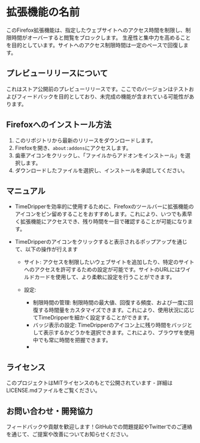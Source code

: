 # 拡張機能の名前

このFirefox拡張機能は、指定したウェブサイトへのアクセス時間を制限し、制限時間がオーバーすると閲覧をブロックします。
生産性と集中力を高めることを目的としています。サイトへのアクセス制限時間は一定のペースで回復します。

## プレビューリリースについて
これはストア公開前のプレビューリリースです。ここでのバージョンはテストおよびフィードバックを目的としており、未完成の機能が含まれている可能性があります。

## Firefoxへのインストール方法
1. このリポジトリから最新のリリースをダウンロードします。
2. Firefoxを開き、`about:addons`にアクセスします。
3. 歯車アイコンをクリックし、「ファイルからアドオンをインストール」を選択します。
4. ダウンロードしたファイルを選択し、インストールを承認してください。

## マニュアル
* TimeDripperを効率的に使用するために、Firefoxのツールバーに拡張機能のアイコンをピン留めすることをおすすめします。これにより、いつでも素早く拡張機能にアクセスでき、残り時間を一目で確認することが可能になります。
* TimeDripperのアイコンをクリックすると表示されるポップアップを通じて、以下の操作が行えます

  * サイト: アクセスを制限したいウェブサイトを追加したり、特定のサイトへのアクセスを許可するための設定が可能です。サイトのURLにはワイルドカードを使用して、より柔軟に設定を行うことができます。

  * 設定: 
    * 制限時間の管理:  制限時間の最大値、回復する頻度、および一度に回復する時間量をカスタマイズできます。これにより、使用状況に応じてTimeDripperを細かく設定することができます。
    * バッジ表示の設定: TimeDripperのアイコン上に残り時間をバッジとして表示するかどうかを選択できます。これにより、ブラウザを使用中でも常に時間を把握できます。
    * 
## ライセンス
このプロジェクトはMITライセンスのもとで公開されています - 詳細はLICENSE.mdファイルをご覧ください。

## お問い合わせ・開発協力
フィードバックや貢献を歓迎します！GitHubでの問題提起やTwitterでのご連絡を通じて、ご提案や改善についてお知らせください。
